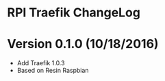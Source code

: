 RPI Traefik ChangeLog
=================================

# Version 0.1.0 (10/18/2016)

- Add Traefik 1.0.3
- Based on Resin Raspbian
